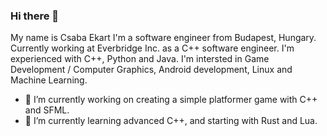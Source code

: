 ### Hi there 👋

My name is Csaba Ekart I'm a software engineer from Budapest, Hungary. Currently working at Everbridge Inc. as a C++ software engineer. I'm experienced with C++, Python and Java. I'm intersted in Game Development / Computer Graphics, Android development, Linux and Machine Learning.

- 🔭 I’m currently working on creating a simple platformer game with C++ and SFML.
- 🌱 I’m currently learning advanced C++, and starting with Rust and Lua.

<!--
**ekaktusz/ekaktusz** is a ✨ _special_ ✨ repository because its `README.md` (this file) appears on your GitHub profile.

Here are some ideas to get you started:

- 🔭 I’m currently working on ...
- 🌱 I’m currently learning ...
- 👯 I’m looking to collaborate on ...
- 🤔 I’m looking for help with ...
- 💬 Ask me about ...
- 📫 How to reach me: ...
- 😄 Pronouns: ...
- ⚡ Fun fact: ...
-->
